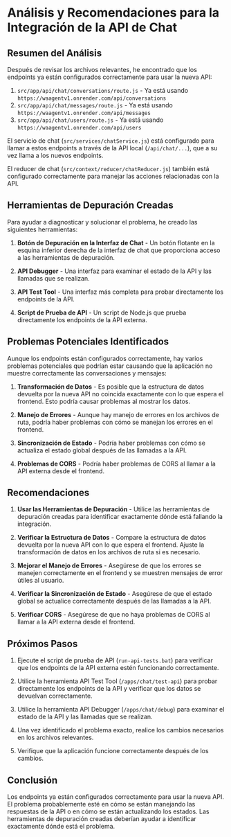 # Análisis y Recomendaciones para la Integración de la API de Chat

## Resumen del Análisis

Después de revisar los archivos relevantes, he encontrado que los endpoints ya están configurados correctamente para usar la nueva API:

1. `src/app/api/chat/conversations/route.js` - Ya está usando `https://waagentv1.onrender.com/api/conversations`
2. `src/app/api/chat/messages/route.js` - Ya está usando `https://waagentv1.onrender.com/api/messages`
3. `src/app/api/chat/users/route.js` - Ya está usando `https://waagentv1.onrender.com/api/users`

El servicio de chat (`src/services/chatService.js`) está configurado para llamar a estos endpoints a través de la API local (`/api/chat/...`), que a su vez llama a los nuevos endpoints.

El reducer de chat (`src/context/reducer/chatReducer.js`) también está configurado correctamente para manejar las acciones relacionadas con la API.

## Herramientas de Depuración Creadas

Para ayudar a diagnosticar y solucionar el problema, he creado las siguientes herramientas:

1. **Botón de Depuración en la Interfaz de Chat** - Un botón flotante en la esquina inferior derecha de la interfaz de chat que proporciona acceso a las herramientas de depuración.

2. **API Debugger** - Una interfaz para examinar el estado de la API y las llamadas que se realizan.

3. **API Test Tool** - Una interfaz más completa para probar directamente los endpoints de la API.

4. **Script de Prueba de API** - Un script de Node.js que prueba directamente los endpoints de la API externa.

## Problemas Potenciales Identificados

Aunque los endpoints están configurados correctamente, hay varios problemas potenciales que podrían estar causando que la aplicación no muestre correctamente las conversaciones y mensajes:

1. **Transformación de Datos** - Es posible que la estructura de datos devuelta por la nueva API no coincida exactamente con lo que espera el frontend. Esto podría causar problemas al mostrar los datos.

2. **Manejo de Errores** - Aunque hay manejo de errores en los archivos de ruta, podría haber problemas con cómo se manejan los errores en el frontend.

3. **Sincronización de Estado** - Podría haber problemas con cómo se actualiza el estado global después de las llamadas a la API.

4. **Problemas de CORS** - Podría haber problemas de CORS al llamar a la API externa desde el frontend.

## Recomendaciones

1. **Usar las Herramientas de Depuración** - Utilice las herramientas de depuración creadas para identificar exactamente dónde está fallando la integración.

2. **Verificar la Estructura de Datos** - Compare la estructura de datos devuelta por la nueva API con lo que espera el frontend. Ajuste la transformación de datos en los archivos de ruta si es necesario.

3. **Mejorar el Manejo de Errores** - Asegúrese de que los errores se manejen correctamente en el frontend y se muestren mensajes de error útiles al usuario.

4. **Verificar la Sincronización de Estado** - Asegúrese de que el estado global se actualice correctamente después de las llamadas a la API.

5. **Verificar CORS** - Asegúrese de que no haya problemas de CORS al llamar a la API externa desde el frontend.

## Próximos Pasos

1. Ejecute el script de prueba de API (`run-api-tests.bat`) para verificar que los endpoints de la API externa estén funcionando correctamente.

2. Utilice la herramienta API Test Tool (`/apps/chat/test-api`) para probar directamente los endpoints de la API y verificar que los datos se devuelvan correctamente.

3. Utilice la herramienta API Debugger (`/apps/chat/debug`) para examinar el estado de la API y las llamadas que se realizan.

4. Una vez identificado el problema exacto, realice los cambios necesarios en los archivos relevantes.

5. Verifique que la aplicación funcione correctamente después de los cambios.

## Conclusión

Los endpoints ya están configurados correctamente para usar la nueva API. El problema probablemente esté en cómo se están manejando las respuestas de la API o en cómo se están actualizando los estados. Las herramientas de depuración creadas deberían ayudar a identificar exactamente dónde está el problema.

